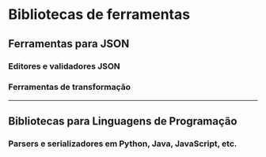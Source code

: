 # Bibliotecas de ferramentas

## Ferramentas para JSON

### Editores e validadores JSON

### Ferramentas de transformação

---

## Bibliotecas para Linguagens de Programação

### Parsers e serializadores em Python, Java, JavaScript, etc.